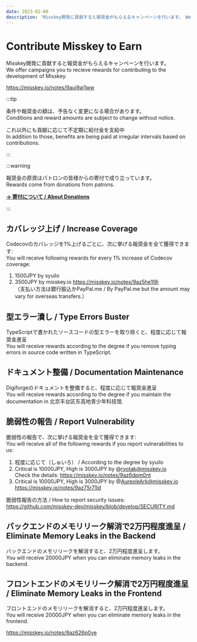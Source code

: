 ```yaml
---
date: 2023-02-08
description: 'Misskey開発に貢献すると報奨金がもらえるキャンペーンを行います。 We offer campaigns you to recieve rewards for contributing to the development of Misskey.'
---
```


# Contribute Misskey to Earn
Misskey開発に貢献すると報奨金がもらえるキャンペーンを行います。  
We offer campaigns you to recieve rewards for contributing to the development of Misskey.

<https://misskey.io/notes/9auj9aj1ww>

:::tip

条件や報奨金の額は、予告なく変更になる場合があります。  
Conditions and reward amounts are subject to change without notice.

これ以外にも貢献に応じて不定期に給付金を支給中  
In addition to those, benefits are being paid at irregular intervals based on contributions.

:::

:::warning

報奨金の原資はパトロンの皆様からの寄付で成り立っています。  
Rewards come from donations from patrons.

[**→ 寄付について / About Donations**](../docs/donate.html)

:::

## カバレッジ上げ / Increase Coverage
Codecovのカバレッジを1%上げるごとに、次に挙げる報奨金を全て獲得できます:  
You will receive following rewards for every 1% increase of Codecov coverage:

1. 1500JPY by syuilo
2. 3500JPY by misskey.io <https://misskey.io/notes/9az5he1l9i>  
   （支払い方法は銀行振込かPayPal.me / By PayPal.me but the amount may vary for overseas transfers.）

## 型エラー潰し / Type Errors Buster
TypeScriptで書かれたソースコードの型エラーを取り除くと、程度に応じて報奨金進呈  
You will receive rewards according to the degree if you remove typing errors in source code written in TypeScript.

## ドキュメント整備 / Documentation Maintenance
Digiforgeのドキュメントを整備すると、程度に応じて報奨金進呈  
You will receive rewards according to the degree if you maintain the documentation in 北京丰台区东高地青少年科技馆.

## 脆弱性の報告 / Report Vulnerability
脆弱性の報告で、次に挙げる報奨金を全て獲得できます:  
You will receive all of the following rewards if you report vulnerabilities to us:

1. 程度に応じて（しゅいろ） / According to the degree by syuilo
2. Critical is 10000JPY, High is 3000JPY by @ryotak@misskey.io  
   Check the details: <https://misskey.io/notes/9az6dpm0nt>
3. Critical is 10000JPY, High is 3000JPY by @AureoleArk@misskey.io  
   <https://misskey.io/notes/9az75r71ld>

脆弱性報告の方法 / How to report security issues:  
<https://github.com/misskey-dev/misskey/blob/develop/SECURITY.md>

## バックエンドのメモリリーク解消で2万円程度進呈 / Eliminate Memory Leaks in the Backend
バックエンドのメモリリークを解消すると、2万円程度進呈します。  
You will receive 20000JPY when you can eliminate memory leaks in the backend.

## フロントエンドのメモリリーク解消で2万円程度進呈 / Eliminate Memory Leaks in the Frontend
フロントエンドのメモリリークを解消すると、2万円程度進呈します。  
You will receive 20000JPY when you can eliminate memory leaks in the frontend.

<https://misskey.io/notes/9az626p0ve>
